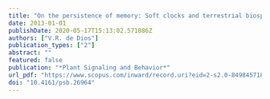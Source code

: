 ```yaml
---
title: "On the persistence of memory: Soft clocks and terrestrial biosphere-atmosphere interactions"
date: 2013-01-01
publishDate: 2020-05-17T15:13:02.571886Z
authors: ["V.R. de Dios"]
publication_types: ["2"]
abstract: ""
featured: false
publication: "*Plant Signaling and Behavior*"
url_pdf: "https://www.scopus.com/inward/record.uri?eid=2-s2.0-84984571879&doi=10.4161%2fpsb.26964&partnerID=40&md5=b6d244e9a2ee0e4bc850785f79d678d2"
doi: "10.4161/psb.26964"
---
```


